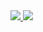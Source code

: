 
<div>
  <a href="https://gitstalk.netlify.app/MattPlays">
<img align="inherit" src="https://github-readme-stats.vercel.app/api?username=ArdiArtani&count_private=true&show_icons=true&theme=vue-dark">
    <img align="inherit" src="https://github-readme-stats.vercel.app/api/top-langs/?username=ArdiArtani&theme=vue-dark">
</a
</div>
